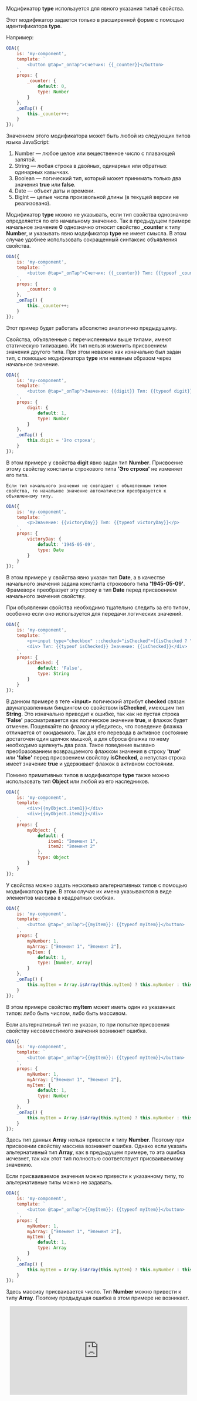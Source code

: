 ﻿Модификатор **type** используется для явного указания типаё свойства.

Этот модификатор задается только в расширенной форме с помощью идентификатора **type**.

Например:

```javascript _run_edit_[my-component.js]
ODA({
    is: 'my-component',
    template: `
        <button @tap="_onTap">Счетчик: {{_counter}}</button>
    `,
    props: {
        _counter: {
            default: 0,
            type: Number
        }
    },
    _onTap() {
        this._counter++;
    }
});
```

Значением этого модификатора может быть любой из следующих типов языка JavaScript:

1. Number — любое целое или вещественное число с плавающей запятой.
2. String — любая строка в двойных, одинарных или обратных одинарных кавычках.
3. Boolean — логический тип, который может принимать только два значения **true** или **false**.
4. Date — объект даты и времени.
5. BigInt — целые числа произвольной длины (в текущей версии не реализовано).

Модификатор **type** можно не указывать, если тип свойства однозначно определяется по его начальному значению. Так в предыдущем примере начальное значение **0** однозначно относит свойство **_counter** к типу **Number**, и указывать явно модификатор **type** не имеет смысла. В этом случае удобнее использовать сокращенный синтаксис объявления свойства.

```javascript _run_edit_[my-component.js]
ODA({
    is: 'my-component',
    template: `
        <button @tap="_onTap">Счетчик: {{_counter}} Тип: {{typeof _counter}}</button>
    `,
    props: {
        _counter: 0
    },
    _onTap() {
        this._counter++;
    }
});
```

Этот пример будет работать абсолютно аналогично предыдущему.

Свойства, объявленные с перечисленными выше типами, имеют статическую типизацию. Их тип нельзя изменить присвоением значения другого типа. При этом неважно как изначально был задан тип, с помощью модификатора **type** или неявным образом через начальное значение.

```javascript _run_edit_[my-component.js]
ODA({
    is: 'my-component',
    template: `
        <button @tap="_onTap">Значение: {{digit}} Тип: {{typeof digit}}</button>
    `,
    props: {
        digit: {
            default: 1,
            type: Number
        }
    },
    _onTap() {
        this.digit = 'Это строка';
    }
});
```

В этом примере у свойства **digit** явно задан тип **Number**. Присвоение этому свойству константы строкового типа **'Это строка'** не изменяет его типа.

```info_md
Если тип начального значения не совпадает с объявленным типом свойства, то начальное значение автоматически преобразуется к объявленному типу.
```

```javascript _run_edit_console_[my-component.js]
ODA({
    is: 'my-component',
    template: `
        <p>Значение: {{victoryDay}} Тип: {{typeof victoryDay}}</p>
    `,
    props: {
        victoryDay: {
            default: '1945-05-09',
            type: Date
        }
    }
});
```

В этом примере у свойства явно указан тип **Date**, а в качестве начального значения задана константа строкового типа **'1945-05-09'**. Фрамеворк преобразует эту строку в тип **Date** перед присвоением начального значения свойству.

При объявлении свойства необходимо тщательно следить за его типом, особенно если оно используется для передачи логических значений.

```javascript _error_run_edit_console_[my-component.js]
ODA({
    is: 'my-component',
    template: `
        <p><input type="checkbox" ::checked="isChecked">{{isChecked ? "Я отмечен" : "Я не отмечен"}}</p>
        <div> Тип: {{typeof isChecked}} Значение: {{isChecked}}</div>
    `,
    props: {
        isChecked: {
            default: 'False',
            type: String
        }
    }
});
```

В данном примере в теге **&lt;input&gt;** логический атрибут **checked** связан двунаправленным биндингом со свойством **isChecked**, имеющим тип **String**. Это изначально приводит к ошибке, так как не пустая строка **'False'** рассматривается как логическое значение **true**, и флажок будет отмечен. Пощелкайте по флажку и убедитесь, что поведение флажка отличается от ожидаемого. Так для его перевода в активное состояние достаточен один щелчок мышкой, а для сброса флажка по нему необходимо щелкнуть два раза. Такое поведение вызвано преобразованием возвращаемого флажком значения в строку **'true'** или **'false'** перед присвоением свойству **isChecked**, а непустая строка имеет значение **true** и удерживает флажок в активном состоянии.

Помимо примитивных типов в модификаторе **type** также можно использовать тип **Object** или любой из его наследников.

```javascript _run_edit_console_[my-component.js]
ODA({
    is: 'my-component',
    template: `
        <div>{{myObject.item1}}</div>
        <div>{{myObject.item2}}</div>
    `,
    props: {
        myObject: {
            default: {
                item1: "Элемент 1",
                item2: "Элемент 2"
            },
            type: Object
        }
    }
});
```

У свойства можно задать несколько альтернативных типов с помощью модификатора **type**. В этом случае их имена указываются в виде элементов массива в квадратных скобках.

```javascript _run_edit_console_[my-component.js]
ODA({
    is: 'my-component',
    template: `
        <button @tap="_onTap">{{myItem}}: {{typeof myItem}}</button>
    `,
    props: {
        myNumber: 1,
        myArray: ["Элемент 1", "Элемент 2"],
        myItem: {
            default: 1,
            type: [Number, Array]
        }
    },
    _onTap() {
        this.myItem = Array.isArray(this.myItem) ? this.myNumber : this.myArray;
    }
});
```

В этом примере свойство **myItem** может иметь один из указанных типов: либо быть числом, либо быть массивом.

Если альтернативный тип не указан, то при попытке присвоения свойству несовместимого значения возникнет ошибка.

```javascript error_run_edit_console_[my-component.js]
ODA({
    is: 'my-component',
    template: `
        <button @tap="_onTap">{{myItem}}: {{typeof myItem}}</button>
    `,
    props: {
        myNumber: 1,
        myArray: ["Элемент 1", "Элемент 2"],
        myItem: {
            default: 1,
            type: Number
        }
    },
    _onTap() {
        this.myItem = Array.isArray(this.myItem) ? this.myNumber : this.myArray;
    }
});
```

Здесь тип данных **Array** нельзя привести к типу **Number**. Поэтому при присвоении   свойству массива возникнет ошибка. Однако если указать альтернативный тип **Array**, как в предыдущем примере, то эта ошибка исчезнет, так как этот тип полностью соответствует присваиваемому значению.

Если присваиваемое значения можно привести к указанному типу, то альтернативные типы можно не задавать.

```javascript _run_edit_console_[my-component.js]
ODA({
    is: 'my-component',
    template: `
        <button @tap="_onTap">{{myItem}}: {{typeof myItem}}</button>
    `,
    props: {
        myNumber: 1,
        myArray: ["Элемент 1", "Элемент 2"],
        myItem: {
            default: 1,
            type: Array
        }
    },
    _onTap() {
        this.myItem = Array.isArray(this.myItem) ? this.myNumber : this.myArray;
    }
});
```

Здесь массиву присваивается число. Тип **Number** можно привести к типу **Array**. Поэтому предыдущая ошибка в этом примере не возникает.

<div style="position:relative;padding-bottom:48%; margin:10px">
    <iframe src="https://www.youtube.com/embed/yHueM94LlbA?start=0" frameborder="0" allow="accelerometer; autoplay; encrypted-media; gyroscope; picture-in-picture" allowfullscreen
    	style="position:absolute;width:100%;height:100%;"></iframe>
</div>

